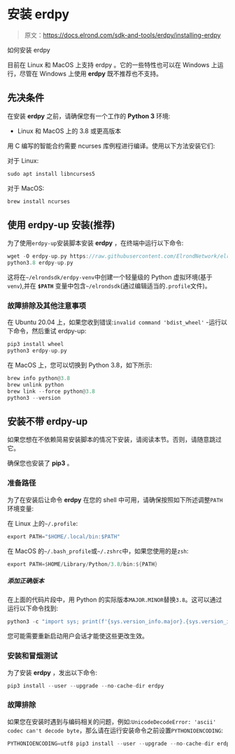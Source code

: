 # 安装 erdpy

> 原文：<https://docs.elrond.com/sdk-and-tools/erdpy/installing-erdpy>

 如何安装 erdpy

目前在 Linux 和 MacOS 上支持 erdpy 。它的一些特性也可以在 Windows 上运行，尽管在 Windows 上使用 **erdpy** 既不推荐也不支持。

## **先决条件**

在安装 **erdpy** 之前，请确保您有一个工作的 **Python 3** 环境:

*   Linux 和 MacOS 上的 3.8 或更高版本

用 C 编写的智能合约需要 ncurses 库例程进行编译。使用以下方法安装它们:

对于 Linux:

```rust
sudo apt install libncurses5 
```

对于 MacOS:

```rust
brew install ncurses 
```

## **使用 erdpy-up 安装(推荐)**

为了使用`erdpy-up`安装脚本安装 **erdpy** ，在终端中运行以下命令:

```rust
wget -O erdpy-up.py https://raw.githubusercontent.com/ElrondNetwork/elrond-sdk-erdpy/master/erdpy-up.py
python3.8 erdpy-up.py 
```

这将在`~/elrondsdk/erdpy-venv`中创建一个轻量级的 Python 虚拟环境(基于`venv`),并在 **`$PATH`** 变量中包含`~/elrondsdk`(通过编辑适当的`.profile`文件)。

### **故障排除及其他注意事项**

在 Ubuntu 20.04 上，如果您收到错误:`invalid command 'bdist_wheel'` -运行以下命令，然后重试 erdpy-up:

```rust
pip3 install wheel
python3 erdpy-up.py 
```

在 MacOS 上，您可以切换到 Python 3.8，如下所示:

```rust
brew info python@3.8
brew unlink python
brew link --force python@3.8
python3 --version 
```

## **安装不带 erdpy-up**

如果您想在不依赖简易安装脚本的情况下安装，请阅读本节。否则，请随意跳过它。

确保您也安装了 **pip3** 。

### **准备路径**

为了在安装后让命令 **erdpy** 在您的 shell 中可用，请确保按照如下所述调整`PATH`环境变量:

在 Linux 上的`~/.profile`:

```rust
export PATH="$HOME/.local/bin:$PATH" 
```

在 MacOS 的`~/.bash_profile`或`~/.zshrc`中，如果您使用的是`zsh`:

```rust
export PATH=$HOME/Library/Python/3.8/bin:${PATH} 
```

##### 添加正确版本

在上面的代码片段中，用 Python 的实际版本`MAJOR.MINOR`替换`3.8`。这可以通过运行以下命令找到:

```rust
python3 -c "import sys; print(f'{sys.version_info.major}.{sys.version_info.minor}')" 
```

您可能需要重新启动用户会话才能使这些更改生效。

### **安装和冒烟测试**

为了安装 **erdpy** ，发出以下命令:

```rust
pip3 install --user --upgrade --no-cache-dir erdpy 
```

### **故障排除**

如果您在安装时遇到与编码相关的问题，例如:`UnicodeDecodeError: 'ascii' codec can't decode byte`，那么请在运行安装命令之前设置`PYTHONIOENCODING`:

```rust
PYTHONIOENCODING=utf8 pip3 install --user --upgrade --no-cache-dir erdpy 
```